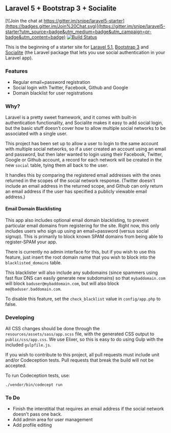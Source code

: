 ## Laravel 5 + Bootstrap 3 + Socialite

[![Join the chat at https://gitter.im/snipe/laravel5-starter](https://badges.gitter.im/Join%20Chat.svg)](https://gitter.im/snipe/laravel5-starter?utm_source=badge&utm_medium=badge&utm_campaign=pr-badge&utm_content=badge) [![Build Status](https://travis-ci.org/snipe/laravel5-starter.svg)](https://travis-ci.org/snipe/laravel5-starter)


This is the beginning of a starter site for [Laravel 5.1](http://laravel.com/docs/5.1), [Bootstrap 3](http://getbootstrap.com) and [Socialite](http://laravel.com/docs/5.1/authentication#social-authentication) (the Laravel package that lets you use social authentication in your Laravel app).

### Features
- Regular email+password registration
- Social login with Twitter, Facebook, Github and Google
- Domain blacklist for user registrations

### Why?

Laravel is a pretty sweet framework, and it comes with built-in authentication functionality, and Socialite makes it easy to add social login, but the basic stuff doesn't cover how to allow multiple social networks to be associated with a single user.  

This project has been set up to allow a user to login to the same account with multiple social networks, so if a user created an account using an email and password, but then later wanted to login using their Facebook, Twitter, Google or Github account, a record for each network will be created in the new `social` table, tying them all back to the user.

It handles this by comparing the registered email addresses with the ones returned in the scopes of the social network response. (Twitter doesn't include an email address in the returned scope, and Github can only return an email address if the user has specified a publicly viewable email address.)

#### Email Domain Blacklisting

This app also includes optional email domain blacklisting, to prevent particular email domains from registering for the site. Right now, this only includes users who sign up using an email+password (versus social signup). This is primarily to block known SPAM domains from being able to register-SPAM your app.

There is currently no admin interface for this, but if you wish to use this feature, just insert the root domain name that you wish to block into the `blacklisted_domains` table.

This blacklister will also include any subdomains (since spammers using fast flux DNS can easily generate new subdomains) so that `mybaddomain.com` will block `baduser@mybaddomain.com`, but will also block `me@baduser.baddomain.com`.

To disable this feature, set the `check_blacklist` value in `config/app.php` to false.


### Developing

All CSS changes should be done through the `resources/assets/sass/app.scss` file, with the generated CSS output to  `public/css/app.css`. We use Elixer, so this is easy to do using Gulp with the included `gulpfile.js`.

If you wish to contribute to this project, all pull requests must include unit and/or Codeception tests. Pull requests that break the build will not be accepted.

To run Codeception tests, use:

```
./vendor/bin/codecept run
```

### To Do

- Finish the interstitial that requires an email address if the social network doesn't pass one back.
- Add admin area for user management
- Add profile editing
